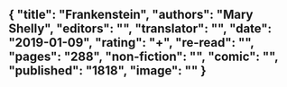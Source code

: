 {
 "title": "Frankenstein",
 "authors": "Mary Shelly",
 "editors": "",
 "translator": "",
 "date": "2019-01-09",
 "rating": "+",
 "re-read": "",
 "pages": "288",
 "non-fiction": "",
 "comic": "",
 "published": "1818",
 "image": ""
}
---

